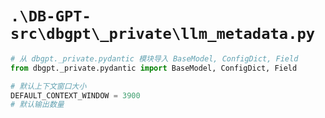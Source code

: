 # `.\DB-GPT-src\dbgpt\_private\llm_metadata.py`

```py
# 从 dbgpt._private.pydantic 模块导入 BaseModel, ConfigDict, Field
from dbgpt._private.pydantic import BaseModel, ConfigDict, Field

# 默认上下文窗口大小
DEFAULT_CONTEXT_WINDOW = 3900
# 默认输出数量
```